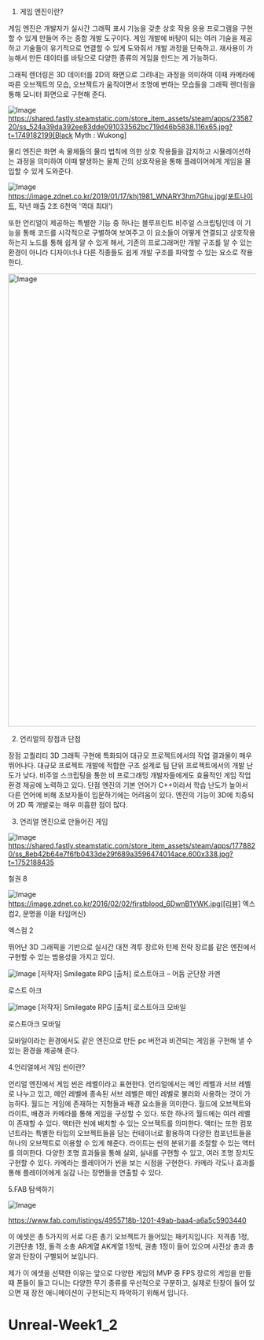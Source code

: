 1. 게임 엔진이란?

게임 엔진은 개발자가 실시간 그래픽 표시 기능을 갖춘 상호 작용 응용 프로그램을 구현할 수 있게 만들어 주는 종합 개발 도구이다.
게임 개발에 바탕이 되는 여러 기술을 제공하고 기술들이 유기적으로 연결할 수 있게 도와줘서 개발 과정을 단축하고. 재사용이 가능해서 만든 데이터를 바탕으로 다양한 종류의 게임을 만드는 게 가능하다.

그래픽 렌더링은 3D 데이터를 2D의 화면으로 그려내는 과정을 의미하여 이때 카메라에 따른 오브젝트의 모습, 오브젝트가 움직이면서 조명에 변하는 모습들을 그래픽 렌더링을 통해 모니터 화면으로 구현해 준다. 

![Image](https://github.com/user-attachments/assets/47b7a776-3e28-4c33-b4ff-0e1a5069ea3b)
https://shared.fastly.steamstatic.com/store_item_assets/steam/apps/2358720/ss_524a39da392ee83dde091033562bc719d46b5838.116x65.jpg?t=1749182199[Black Myth : Wukong]

물리 엔진은 화면 속 물체들의 물리 법칙에 의한 상호 작용들을 감지하고 시뮬레이션하는 과정을 의미하여 이때 발생하는 물체 간의 상호작용을 통해 플레이어에게 게임을 몰입할 수 있게 도와준다.

![Image](https://github.com/user-attachments/assets/36f3fa6e-6fed-4d73-80de-e0eba9416813)
https://image.zdnet.co.kr/2019/01/17/khj1981_WNARY3hm7Ghu.jpg(포트나이트, 작년 매출 2조 6천억 '역대 최대')

또한 언리얼이 제공하는 특별한 기능 중 하나는 블루프린트 비주얼 스크립팅인데 이 기능을 통해 코드를 시각적으로 구별하여 보여주고 이 요소들이 어떻게 연결되고 상호작용하는지 노드를 통해 쉽게 알 수 있게 해서, 기존의 프로그래머만 개발 구조를 알 수 있는 환경이 아니라 디자이너나 다른 직종들도 쉽게 개발 구조를 파악할 수 있는 요소로 작용한다.

<img width="2453" height="920" alt="Image" src="https://github.com/user-attachments/assets/9fff56a3-9f5c-4dd2-8aa3-bb05d7bc9a97" />

2. 언리얼의 장점과 단점

장점
고퀄리티 3D 그래픽 구현에 특화되어 대규모 프로젝트에서의 작업 결과물이 매우 뛰어나다.
대규모 프로젝트 개발에 적합한 구조 설계로 팀 단위 프로젝트에서의 개발 난도가 낮다.
비주얼 스크립팅을 통한 비 프로그래밍 개발자들에게도 효율적인 게임 작업 환경 제공에 노력하고 있다.
단점
엔진의 기본 언어가 C++이라서 학습 난도가 높아서 다른 언어에 비해 초보자들이 입문하기에는 어려움이 있다.
엔진의 기능이 3D에 치중되어 2D 쪽 개발로는 매우 미흡한 점이 많다.

3. 언리얼 엔진으로 만들어진 게임

![Image](https://github.com/user-attachments/assets/cbb04b8c-cfe1-4d15-99c1-dfbd66bedd56)
https://shared.fastly.steamstatic.com/store_item_assets/steam/apps/1778820/ss_8eb42b64e7f6fb0433de29f689a3596474014ace.600x338.jpg?t=1752188435

철권 8

![Image](https://github.com/user-attachments/assets/5418e6bb-5bc8-4f40-8931-e256ac2cd42f)
https://image.zdnet.co.kr/2016/02/02/firstblood_6DwnB1YWK.jpg([리뷰] 엑스컴2, 문명을 이을 타임머신)

엑스컴 2 

뛰어난 3D 그래픽을 기반으로 실시간 대전 격투 장르와 턴제 전략 장르를 같은 엔진에서 구현할 수 있는 범용성을 가지고 있다.

![Image](https://github.com/user-attachments/assets/96d16aab-08b6-4909-9ecd-bae8a52a1b83)
[저작자] Smilegate RPG
[출처] 로스트아크 – 어둠 군단장 카멘

로스트 아크

![Image](https://github.com/user-attachments/assets/b4332873-e490-477d-bf00-b45073738f6b)
[저작자] Smilegate RPG
[출처] 로스트아크 모바일

로스트아크 모바일

모바일이라는 환경에서도 같은 엔진으로 만든 pc 버전과 비견되는 게임을 구현해 낼 수 있는 환경을 제공해 준다.

4.언리얼에서 게임 씬이란?

언리얼 엔진에서 게임 씬은 레벨이라고 표현한다. 언리얼에서는 메인 레벨과 서브 레벨로 나누고 있고, 메인 레벨에 종속된 서브 레벨은 메인 레벨로 불러와 사용하는 것이 가능하다. 
월드는 게임에 존재하는 지형들과 배경 요소들을 의미한다. 월드에 오브젝트와 라이트, 배경과 카메라를 통해 게임을 구성할 수 있다. 또한 하나의 월드에는 여러 레벨이 존재할 수 있다.
액터란 씬에 배치할 수 있는 오브젝트를 의미한다. 액터는 또한 컴포넌트라는 특별한 타입의 오브젝트들을 담는 컨테이너로 활용하여 다양한 컴포넌트들을 하나의 오브젝트로 이용할 수 있게 해준다.
라이트는 씬의 분위기를 조절할 수 있는 액터를 의미한다. 다양한 조명 효과들을 통해 실외, 실내를 구현할 수 있고, 여러 조명 장치도 구현할 수 있다.
카메라는 플레이어가 씬을 보는 시점을 구현한다. 카메라 각도나 효과를 통해 플레이어에게 실감 나는 장면들을 연출할 수 있다.

5.FAB 탐색하기

![Image](https://github.com/user-attachments/assets/f8c8ae2b-23fa-444d-bdb1-c89993d46aed)

https://www.fab.com/listings/4955718b-1201-49ab-baa4-a6a5c5903440

이 에셋은 총 5가지의 서로 다른 총기 오브젝트가 들어있는 패키지입니다. 저격총 1정, 기관단총 1정, 돌격 소총 AR계열 AK계열 1정씩, 권총 1정이 들어 있으며 사진상 총과 총알과 탄창이 구별되어 보입니다.

제가 이 에셋을 선택한 이유는 앞으로 다양한 게임의 MVP 중 FPS 장르의 게임을 만들때 폰들이 들고 다니는 다양한 무기 종류를 우선적으로 구분하고, 실제로 탄창이 들어 있으면 재 장전 애니메이션이 구현되는지 파악하기 위해서 입니다. 
# Unreal-Week1_2
